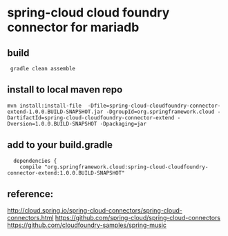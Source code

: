 # spring-cloud cloud foundry connector for mariadb

## build

```
 gradle clean assemble
```

## install to local maven repo
```
mvn install:install-file  -Dfile=spring-cloud-cloudfoundry-connector-extend-1.0.0.BUILD-SNAPSHOT.jar -DgroupId=org.springframework.cloud -DartifactId=spring-cloud-cloudfoundry-connector-extend -Dversion=1.0.0.BUILD-SNAPSHOT -Dpackaging=jar
```

## add to your build.gradle
```
  dependencies {
    compile "org.springframework.cloud:spring-cloud-cloudfoundry-connector-extend:1.0.0.BUILD-SNAPSHOT"
```

## reference:
http://cloud.spring.io/spring-cloud-connectors/spring-cloud-connectors.html
https://github.com/spring-cloud/spring-cloud-connectors
https://github.com/cloudfoundry-samples/spring-music
